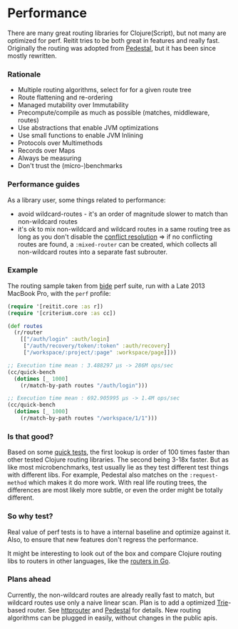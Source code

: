 # Performance

There are many great routing libraries for Clojure(Script), but not many are optimized for perf. Reitit tries to be both great in features and really fast. Originally the routing was adopted from [Pedestal](http://pedestal.io/), but it has been since mostly rewritten.

### Rationale

* Multiple routing algorithms, select for for a given route tree
* Route flattening and re-ordering
* Managed mutability over Immutability
* Precompute/compile as much as possible (matches, middleware, routes)
* Use abstractions that enable JVM optimizations
* Use small functions to enable JVM Inlining
* Protocols over Multimethods
* Records over Maps
* Always be measuring
* Don't trust the (micro-)benchmarks

### Performance guides

As a library user, some things related to performance:

* avoid wildcard-routes - it's an order of magnitude slower to match than non-wildcard routes
* it's ok to mix non-wildcard and wildcard routes in a same routing tree as long as you don't disable the [conflict resolution](basics/route_conflicts.md) => if no conflicting routes are found, a `:mixed-router` can be created, which collects all non-wildcard routes into a separate fast subrouter.

### Example

The routing sample taken from [bide](https://github.com/funcool/bide) perf suite, run with a Late 2013 MacBook Pro, with the `perf` profile:

```clj
(require '[reitit.core :as r])
(require '[criterium.core :as cc])

(def routes
  (r/router
    [["/auth/login" :auth/login]
     ["/auth/recovery/token/:token" :auth/recovery]
     ["/workspace/:project/:page" :workspace/page]]))

;; Execution time mean : 3.488297 µs -> 286M ops/sec
(cc/quick-bench
  (dotimes [_ 1000]
    (r/match-by-path routes "/auth/login")))

;; Execution time mean : 692.905995 µs -> 1.4M ops/sec
(cc/quick-bench
  (dotimes [_ 1000]
    (r/match-by-path routes "/workspace/1/1")))
```

### Is that good?

Based on some [quick tests](https://github.com/metosin/reitit/tree/master/perf-test/clj/reitit), the first lookup is order of 100 times faster than other tested Clojure routing libraries. The second being 3-18x faster. But as like most microbenchmarks, test usually lie as they test different test things with different libs. For example, Pedestal also matches on the `:request-method` which makes it do more work. With real life routing trees, the differences are most likely more subtle, or even the order might be totally different.

### So why test?

Real value of perf tests is to have a internal baseline and optimize against it. Also, to ensure that new features don't regress the performance.

It might be interesting to look out of the box and compare Clojure routing libs to routers in other languages, like the [routers in Go](https://github.com/julienschmidt/go-http-routing-benchmark).

### Plans ahead

Currently, the non-wildcard routes are already really fast to match, but wildcard routes use only a naive linear scan. Plan is to add a optimized [Trie](https://en.wikipedia.org/wiki/Trie)-based router. See
[httprouter](https://github.com/julienschmidt/httprouter#how-does-it-work) and [Pedestal](https://github.com/pedestal/pedestal/pull/330) for details. New routing algorithms can be plugged in easily, without changes in the public apis.
